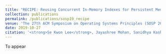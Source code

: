```yaml
---
title: "RECIPE: Reusing Concurrent In-Memory Indexes for Persistent Memory"
collection: publications
permalink: /publications/sosp19_recipe
venue: 'The 27th ACM Symposium on Operating Systems Principles (SOSP 2019)'
date: 2019-10-27
citation: '<strong>Se Kwon Lee</strong>, Jayashree Mohan, Sanidhya Kashyap, Taesoo Kim, and Vijay Chidambaram, Proceedings of <i>the 27th ACM Symposium on Operating Systems Principles </i> (<strong>SOSP 2019</strong>).'
---
```

To appear
